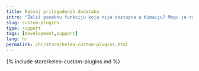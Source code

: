 ```yaml
---
title: Razvoj prilagođenih dodataka
intro: "Želiš posebnu funkciju koja nije dostupna u Kimaiju? Mogu je razviti za tebe!"
slug: custom-plugins
type: support
tags: [development,support]
lang: hr
permalink: /hr/store/keleo-custom-plugins.html
---
```


{% include store/keleo-custom-plugins.md %}
